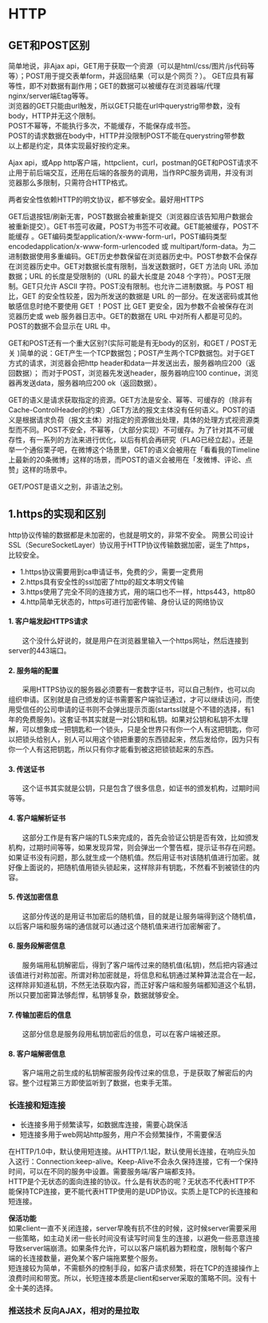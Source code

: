 # HTTP
## GET和POST区别
简单地说，非Ajax api，GET用于获取一个资源（可以是html/css/图片/js代码等等）；POST用于提交表单form，并返回结果（可以是个网页？）。
GET应具有幂等性，即不对数据有副作用；GET的数据可以被缓存在浏览器端/代理nginx/server端Etag等等。  
浏览器的GET只能由url触发，所以GET只能在url中querystrig带参数，没有body，HTTP并无这个限制。  
POST不幂等，不能执行多次，不能缓存，不能保存成书签。  
POST的请求数据在body中，HTTP并没限制POST不能在querystring带参数  
以上都是约定，具体实现最好按约定来。

Ajax api，或App http客户端，httpclient，curl，postman的GET和POST请求不止用于前后端交互，还用在后端的各服务的调用，当作RPC服务调用，并没有浏览器那么多限制，只需符合HTTP格式。

两者安全性依赖HTTP的明文协议，都不够安全。最好用HTTPS

GET后退按钮/刷新无害，POST数据会被重新提交（浏览器应该告知用户数据会被重新提交）。GET书签可收藏，POST为书签不可收藏。GET能被缓存，POST不能缓存 。GET编码类型application/x-www-form-url，POST编码类型encodedapplication/x-www-form-urlencoded 或 multipart/form-data。为二进制数据使用多重编码。GET历史参数保留在浏览器历史中。POST参数不会保存在浏览器历史中。GET对数据长度有限制，当发送数据时，GET 方法向 URL 添加数据；URL 的长度是受限制的（URL 的最大长度是 2048 个字符）。POST无限制。GET只允许 ASCII 字符。POST没有限制。也允许二进制数据。与 POST 相比，GET 的安全性较差，因为所发送的数据是 URL 的一部分。在发送密码或其他敏感信息时绝不要使用 GET ！POST 比 GET 更安全，因为参数不会被保存在浏览器历史或 web 服务器日志中。GET的数据在 URL 中对所有人都是可见的。POST的数据不会显示在 URL 中。

GET和POST还有一个重大区别?(实际可能是有无body的区别，和GET / POST无关 )简单的说：GET产生一个TCP数据包；POST产生两个TCP数据包。对于GET方式的请求，浏览器会把http header和data一并发送出去，服务器响应200（返回数据）； 而对于POST，浏览器先发送header，服务器响应100 continue，浏览器再发送data，服务器响应200 ok（返回数据）。

GET的语义是请求获取指定的资源。GET方法是安全、幂等、可缓存的（除非有 Cache-ControlHeader的约束）,GET方法的报文主体没有任何语义。POST的语义是根据请求负荷（报文主体）对指定的资源做出处理，具体的处理方式视资源类型而不同。POST不安全，不幂等，（大部分实现）不可缓存。为了针对其不可缓存性，有一系列的方法来进行优化，以后有机会再研究（FLAG已经立起）。还是举一个通俗栗子吧，在微博这个场景里，GET的语义会被用在「看看我的Timeline上最新的20条微博」这样的场景，而POST的语义会被用在「发微博、评论、点赞」这样的场景中。

GET/POST是语义之别，非语法之别。
## 1.https的实现和区别
http协议传输的数据都是未加密的，也就是明文的，非常不安全。
网景公司设计SSL（SecureSocketLayer）协议用于HTTP协议传输数据加密，诞生了https，比较安全。
+ 1.https协议需要用到ca申请证书，免费的少，需要一定费用
+ 2.https具有安全性的ssl加密了http的超文本明文传输
+ 3.https使用了完全不同的连接方式，用的端口也不一样，https443，http80
+ 4.http简单无状态的，https可进行加密传输、身份认证的网络协议

#### 1. 客户端发起HTTPS请求
　　这个没什么好说的，就是用户在浏览器里输入一个https网址，然后连接到server的443端口。
#### 2. 服务端的配置
　　采用HTTPS协议的服务器必须要有一套数字证书，可以自己制作，也可以向组织申请。区别就是自己颁发的证书需要客户端验证通过，才可以继续访问，而使用受信任的公司申请的证书则不会弹出提示页面(startssl就是个不错的选择，有1年的免费服务)。这套证书其实就是一对公钥和私钥。如果对公钥和私钥不太理解，可以想象成一把钥匙和一个锁头，只是全世界只有你一个人有这把钥匙，你可以把锁头给别人，别人可以用这个锁把重要的东西锁起来，然后发给你，因为只有你一个人有这把钥匙，所以只有你才能看到被这把锁锁起来的东西。
#### 3. 传送证书
　　这个证书其实就是公钥，只是包含了很多信息，如证书的颁发机构，过期时间等等。
#### 4. 客户端解析证书
　　这部分工作是有客户端的TLS来完成的，首先会验证公钥是否有效，比如颁发机构，过期时间等等，如果发现异常，则会弹出一个警告框，提示证书存在问题。如果证书没有问题，那么就生成一个随机值。然后用证书对该随机值进行加密。就好像上面说的，把随机值用锁头锁起来，这样除非有钥匙，不然看不到被锁住的内容。
#### 5. 传送加密信息
　　这部分传送的是用证书加密后的随机值，目的就是让服务端得到这个随机值，以后客户端和服务端的通信就可以通过这个随机值来进行加密解密了。
#### 6. 服务段解密信息
　　服务端用私钥解密后，得到了客户端传过来的随机值(私钥)，然后把内容通过该值进行对称加密。所谓对称加密就是，将信息和私钥通过某种算法混合在一起，这样除非知道私钥，不然无法获取内容，而正好客户端和服务端都知道这个私钥，所以只要加密算法够彪悍，私钥够复杂，数据就够安全。
#### 7. 传输加密后的信息
　　这部分信息是服务段用私钥加密后的信息，可以在客户端被还原。
#### 8. 客户端解密信息
　　客户端用之前生成的私钥解密服务段传过来的信息，于是获取了解密后的内容。整个过程第三方即使监听到了数据，也束手无策。


### 长连接和短连接
+ 长连接多用于频繁读写，如数据库连接，需要心跳保活
+ 短连接多用于web网站http服务，用户不会频繁操作，不需要保活

在HTTP/1.0中，默认使用短连接。从HTTP/1.1起，默认使用长连接，在响应头加入这行：Connection:keep-alive。Keep-Alive不会永久保持连接，它有一个保持时间，可以在不同的服务中设置。需要服务端/客户端都支持。  
HTTP是个无状态的面向连接的协议。什么是有状态的呢？无状态不代表HTTP不能保持TCP连接，更不能代表HTTP使用的是UDP协议。实质上是TCP的长连接和短连接。  

**保活功能**  
如果client一直不关闭连接，server早晚有抗不住的时候，这时候server需要采用一些策略，如主动关闭一些长时间没有读写时间复生的连接，以避免一些恶意连接导致server端崩溃。如果条件允许，可以以客户端机器为颗粒度，限制每个客户端的长连接数量，避免某个客户端拖累整个服务。  
短连接较为简单，不需额外的控制手段，如客户请求频繁，将在TCP的连接操作上浪费时间和带宽。所以，长短连接本质是client和server采取的策略不同。没有十全十美的选择。

### 推送技术 反向AJAX，相对的是拉取


